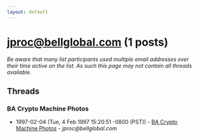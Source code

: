 ```yaml
---
layout: default
---
```


# jproc@bellglobal.com (1 posts)

_Be aware that many list participants used multiple email addresses over their time active on the list. As such this page may not contain all threads available._

## Threads

### BA Crypto Machine Photos
+ 1997-02-04 (Tue, 4 Feb 1997 15:20:51 -0800 (PST)) - [BA Crypto Machine Photos](/archive/1997/02/6866a312b061686e0ceb58d3cabe981f4a8eaab22351a593c2b38cdc5246b995) - _jproc@bellglobal.com_

